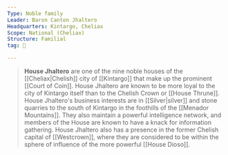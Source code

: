 ```yaml
---
Type: Noble family
Leader: Baron Canton Jhaltero
Headquarters: Kintargo, Cheliax
Scope: National (Cheliax)
Structure: Familial
tag: 👥

---
```


> **House Jhaltero** are one of the nine noble houses of the [[Cheliax|Chelish]] city of [[Kintargo]] that make up the prominent [[Court of Coin]]. House Jhaltero are known to be more loyal to the city of Kintargo itself than to the Chelish Crown or [[House Thrune]]. House Jhaltero's business interests are in [[Silver|silver]] and stone quarries to the south of Kintargo in the foothills of the [[Menador Mountains]]. They also maintain a powerful intelligence network, and members of the House are known to have a knack for information gathering. House Jhaltero also has a presence in the former Chelish capital of [[Westcrown]], where they are considered to be within the sphere of influence of the more powerful [[House Dioso]].









